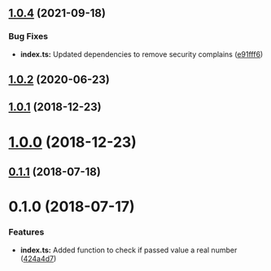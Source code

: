 ## [1.0.4](https://github.com/Drag13/IsNumberStrict/compare/v1.0.2...v1.0.3) (2021-09-18)


### Bug Fixes

* **index.ts:** Updated dependencies to remove security complains ([e91fff6](https://github.com/Drag13/IsNumberStrict/commit/e91fff663a9254e33a1bc943e9ab67e2c450890d))



## [1.0.2](https://github.com/Drag13/IsNumberStrict/compare/v1.0.1...v1.0.2) (2020-06-23)



## [1.0.1](https://github.com/Drag13/IsNumberStrict/compare/v1.0.0...v1.0.1) (2018-12-23)



# [1.0.0](https://github.com/Drag13/IsNumberStrict/compare/v0.1.0...v1.0.0) (2018-12-23)



<a name="0.1.1"></a>
## [0.1.1](https://github.com/Drag13/IsNumberStrict/compare/v0.1.0...v0.1.1) (2018-07-18)



<a name="0.1.0"></a>
# 0.1.0 (2018-07-17)


### Features

* **index.ts:** Added function to check if passed value a real number ([424a4d7](https://github.com/Drag13/IsNumberStrict/commit/424a4d7))



